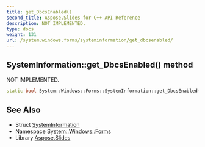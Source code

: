```yaml
---
title: get_DbcsEnabled()
second_title: Aspose.Slides for C++ API Reference
description: NOT IMPLEMENTED.
type: docs
weight: 131
url: /system.windows.forms/systeminformation/get_dbcsenabled/
---
```

## SystemInformation::get_DbcsEnabled() method


NOT IMPLEMENTED.

```cpp
static bool System::Windows::Forms::SystemInformation::get_DbcsEnabled()
```


## See Also

* Struct [SystemInformation](../)
* Namespace [System::Windows::Forms](../../)
* Library [Aspose.Slides](../../../)